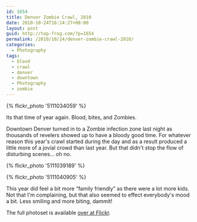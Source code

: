 ```yaml
---
id: 1654
title: Denver Zombie Crawl, 2010
date: 2010-10-24T16:14:27+00:00
layout: post
guid: http://top-frog.com/?p=1654
permalink: /2010/10/24/denver-zombie-crawl-2010/
categories:
  - Photography
tags:
  - blood
  - crawl
  - denver
  - downtown
  - Photography
  - zombie
---
```

{% flickr_photo '5111034059' %}

Its that time of year again. Blood, bites, and Zombies.

Downtown Denver turned in to a Zombie infection zone last night as thousands of revelers showed up to have a bloody good time. For whatever reason this year's crawl started during the day and as a result produced a little more of a jovial crowd than last year. But that didn't stop the flow of disturbing scenes… oh no.



{% flickr_photo '5111039189' %}

{% flickr_photo '5111040905' %}

This year did feel a bit more &#8220;family friendly&#8221; as there were a lot more kids. Not that I'm complaining, but that also seemed to effect everybody's mood a bit. Less smiling and more biting, dammit!

The full photoset is available [over at Flickr](http://www.flickr.com/photos/tehgipster/sets/72157625232237510/). 

